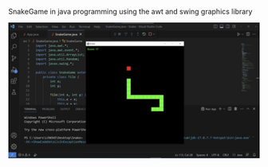 

SnakeGame in java programming using the awt and swing graphics library



![image alt](https://github.com/Prabhas9vegi/SnakeGame_javaProject/blob/4605ab13b4df44ac7566079e31ffd92b994db2eb/Screenshot%202024-12-03%20184457.png)
